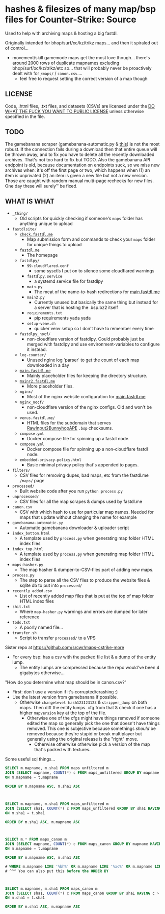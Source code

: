 # hashes & filesizes of many map/bsp files for Counter-Strike: Source

Used to help with archiving maps & hosting a big fastdl.

Originally intended for bhop/surf/xc/kz/trikz maps... and then it spiraled out of control...
- movement/skill gamemode maps get the most love though... there's around 2000 rows of duplicate mapnames excluding bhop/surf/xc/kz/trikz/etc so... that will probably never be proactively dealt with for `/maps/` / `canon.csv`....
	- feel free to request setting the correct version of a map though

## LICENSE
Code, .html files, .txt files, and datasets (CSVs) are licensed under the [DO WHAT THE FUCK YOU WANT TO PUBLIC LICENSE](https://github.com/srcwr/maps-cstrike/blob/master/LICENSE) unless otherwise specified in the file.

## TODO
The gamebanana scraper (gamebanana-automatic.py & [this](https://github.com/srcwr/gamebanana-things)) is not the most robust. If the connection fails during a download then that entire queue will be thrown away, and to fix you have to delete all the recently downloaded archives. That's not too hard to fix but TODO. Also the gamebanana API endpoint is old, because documentation on endpoints suck, so we miss new archives when: it's off the first page or two, which happens when (1) an item is unprivated (2) an item is given a new file but not a new version. Those are caught with random manual multi-page rechecks for new files. One day these will surely:tm: be fixed.

## WHAT IS WHAT
- `_thing/`
	- Old scripts for quickly checking if someone's `maps` folder has anything unique to upload
- `fastdlsite/`
	- [`check.fastdl.me`](https://check.fastdl.me/)
		- Map submission form and commands to check your `maps` folder for unique things to upload
	- [`fastdl.me`](https://fastdl.me/)
		- The homepage
	- `fastdlpy/`
		- `99-cloudflared.conf`
			- some sysctls I put on to silence some cloudflared warnings
		- `fastdlpy.service`
			- a systemd service file for fastdlpy
		- `main.py`
			- The meat of the name-to-hash redirections for [main.fastdl.me](https://main.fastdl.me/)
		- `main2.py`
			- Currently unused but basically the same thing but instead for a server that is hosting the .bsp.bz2 itself
		- `requirements.txt`
			- pip requirements yada yada
		- `setup-venv.sh`
			- quicker venv setup so I don't have to remember every time
	- `fastdlpy_nocf/`
		- non-cloudflare version of fastdlpy. Could probably just be merged with fastdlpy and use environment-variables to configure it instead.
	- `log-counter/`
		- Unused nginx log 'parser' to get the count of each map downloaded in a day
	- [`main.fastdl.me`](https://main.fastdl.me/)
		- Mainly placeholder files for keeping the directory structure.
	- [`mainr2.fastdl.me`](https://mainr2.fastdl.me/)
		- More placeholder files.
	- `nginx/`
		- Most of the nginx website configuration for [main.fastdl.me](https://main.fastdl.me/)
	- `nginx_nocf/`
		- non-cloudflare version of the nginx configs. Old and won't be used.
	- `venus.fastdl.me/`
		- HTML files for the subdomain that serves [RawInput2BunnyhopAPE](https://github.com/rtldg/RawInput2BunnyhopAPE) `.bsp` checksums.
	- `compose.yml`
		- Docker compose file for spinning up a fastdl node.
	- `compose.yml`
		- Docker compose file for spinning up a non-cloudflare fastdl node.
	- `embedded-privacy-policy.html`
		- Basic minimal privacy policy that's appended to pages.
- `filters/`
	- CSV files for removing dupes, bad maps, etc from the fastdl.me `/maps/` page
- `processed/`
	- Built website code after you run `python process.py`
- `unprocessed/`
	- CSV files for all the map scrapes & dumps used by fastdl.me
- `canon.csv`
	- CSV with which hash to use for particular map names. Needed for maps that update without changing the name for example
- `gamebanana-automatic.py`
	- Automatic gamebanana downloader & uploader script
- `index_bottom.html`
	- A template used by `process.py` when generating map folder HTML index files
- `index_top.html`
	- A template used by `process.py` when generating map folder HTML index files
- `maps-hasher.py`
	- The map hasher & dumper-to-CSV-files part of adding new maps.
- `process.py`
	- The step to parse all the CSV files to produce the website files & sqlite db to put into `processed/`
- `recently_added.csv`
	- List of recently added map files that is put at the top of map folder HTML index files
- `shit.txt`
	- Where `map-hasher.py` warnings and errors are dumped for later reference
- `todo.txt`
	- A poorly named file...
- `transfer.sh`
	- Script to transfer `processed/` to a VPS


Sister repo at https://github.com/srcwr/maps-cstrike-more
- For every bsp: has a csv with the packed file list & a dump of the entity lump.
	- The entity lumps are compressed because the repo would've been 4 gigabytes otherwise...



"How do you determine what map should be in canon.csv?"
- First: don't use a version if it's corrupted/crashing :)
- Use the latest version from gamebanana if possible.
	- Otherwise `changelevel hash123123123` & `stripper_dump` on both maps.
	Then diff the entity lumps .cfg from that & check if one has a higher `mapversion` key at the top of the file.
		- Otherwise one of the cfgs might have things removed if someone edited the map so generally pick the one that doesn't have things removed. This one is subjective because somethings *should* be removed because they're stupid or break multiplayer but generally using the original release is the "right" move.
			- Otherwise otherwise otherwise pick a version of the map that's packed with textures.


Some useful sql things...
```sql
SELECT m.mapname, m.sha1 FROM maps_unfiltered m
JOIN (SELECT mapname, COUNT(*) c FROM maps_unfiltered GROUP BY mapname HAVING c > 1) t
ON m.mapname = t.mapname

ORDER BY m.mapname ASC, m.sha1 ASC



SELECT m.mapname, m.sha1 FROM maps_unfiltered m
JOIN (SELECT sha1, COUNT(*) c FROM maps_unfiltered GROUP BY sha1 HAVING c > 1) t
ON m.sha1 = t.sha1

ORDER BY m.sha1 ASC, m.mapname ASC



SELECT m.* FROM maps_canon m
JOIN (SELECT mapname, COUNT(*) c FROM maps_canon GROUP BY mapname HAVING c > 1) t
ON m.mapname = t.mapname

ORDER BY m.mapname ASC, m.sha1 ASC

# WHERE m.mapname LIKE '%bh%' OR m.mapname LIKE '%xc%' OR m.mapname LIKE '%kz%' OR m.mapname LIKE '%surf%' OR m.mapname LIKE '%trikz%'
# ^^^ You can also put this before the ORDER BY



SELECT m.mapname, m.sha1 FROM maps_canon m
JOIN (SELECT sha1, COUNT(*) c FROM maps_canon GROUP BY sha1 HAVING c > 1) t
ON m.sha1 = t.sha1

ORDER BY m.sha1 ASC, m.mapname ASC
```
